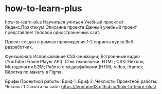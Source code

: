 # how-to-learn-plus
how-to-learn-plus
Научиться учиться
Учебный проект от Яндекс.Практикум
Описание проекта
Данный учебный проект представляет типовой одностраничный сайт.

Проект создан в рамках прохождения 1-2 спринта курса Веб-разработчик.

Функционал:
Использование CSS-анимации;
Встроенные видео (YouTube IFrame Player API).
Стек технологий:
HTML;
CSS:
Flexbox;
Методология БЭМ;
Работа с медиафайлами (HTML-video, iframe);
Вёрстка по макету в Figma.

Брифы Проектной работы:
Бриф 1;
Бриф 2;
Чеклисты Проектной работы:
Чеклист 1
Ссылка на сайт:
https://leonbron13.github.io/how-to-learn-plus/
